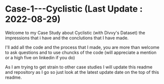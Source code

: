# Case-1---Cyclistic (Last Update : 2022-08-29)

Welcome to my Case Study about Cyclistic (with Divvy's Dataset) 
the impressions that i have and the conclutions that I have made.

I'll add all the code and the process that I made, you are more than welcome to ask questions and to use chuncks of the code (will appreciate a mention or a high five on linkedin if you do)

As I am trying to get strain to other case studies I will update this readme and repository as I go so just look at the latest update date on the top of this readme.

